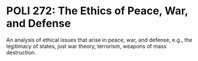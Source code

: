 # POLI 272: The Ethics of Peace, War, and Defense

An analysis of ethical issues that arise in peace, war, and defense, e.g., the legitimacy of states, just war theory, terrorism, weapons of mass destruction.